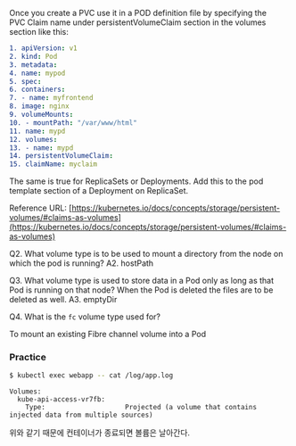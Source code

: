 
Once you create a PVC use it in a POD definition file by specifying the PVC Claim name under persistentVolumeClaim section in the volumes section like this:


```yml
1. apiVersion: v1
2. kind: Pod
3. metadata:
4. name: mypod
5. spec:
6. containers:
7. - name: myfrontend
8. image: nginx
9. volumeMounts:
10. - mountPath: "/var/www/html"
11. name: mypd
12. volumes:
13. - name: mypd
14. persistentVolumeClaim:
15. claimName: myclaim
```


The same is true for ReplicaSets or Deployments. Add this to the pod template section of a Deployment on ReplicaSet.

  

Reference URL: [https://kubernetes.io/docs/concepts/storage/persistent-volumes/#claims-as-volumes](https://kubernetes.io/docs/concepts/storage/persistent-volumes/#claims-as-volumes)

Q2. What volume type is to be used to mount a directory from the node on which the pod is running?
A2. hostPath


Q3. What volume type is used to store data in a Pod only as long as that Pod is running on that node? When the Pod is deleted the files are to be deleted as well.
A3. emptyDir


Q4. What is the `fc` volume type used for?

To mount an existing Fibre channel volume into a Pod

### Practice

```sh
$ kubectl exec webapp -- cat /log/app.log
```

```
Volumes:
  kube-api-access-vr7fb:
    Type:                    Projected (a volume that contains injected data from multiple sources)
```

위와 같기 때문에 컨테이너가 종료되면 볼륨은 날아간다.